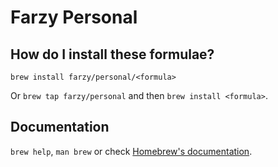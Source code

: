# Farzy Personal

## How do I install these formulae?
`brew install farzy/personal/<formula>`

Or `brew tap farzy/personal` and then `brew install <formula>`.

## Documentation
`brew help`, `man brew` or check [Homebrew's documentation](https://docs.brew.sh).
